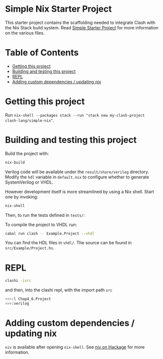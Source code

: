 <!-- omit in toc -->
# Simple Nix Starter Project
This starter project contains the scaffolding needed to integrate Clash with the Nix Stack build system. Read [Simple Starter Project](https://github.com/clash-lang/clash-starters/blob/main/simple/README.md) for more information on the various files.

<!-- omit in toc -->
# Table of Contents
- [Getting this project](#getting-this-project)
- [Building and testing this project](#building-and-testing-this-project)
- [REPL](#repl)
- [Adding custom dependencies / updating nix](#adding-custom-dependencies--updating-nix)

# Getting this project
Run `nix-shell --packages stack --run "stack new my-clash-project clash-lang/simple-nix"`.

# Building and testing this project
Build the project with:

```bash
nix-build
```

Verilog code will be available under the `result/share/verilog` directory.
Modify the `hdl` variable in `default.nix` to configure whether to generate
SystemVerilog or VHDL.

However development itself is more streamlined by using a Nix shell. Start one
by invoking:

```bash
nix-shell
```

Then, to run the tests defined in `tests/`:

To compile the project to VHDL run:

```bash
cabal run clash -- Example.Project --vhdl
```

You can find the HDL files in `vhdl/`. The source can be found in `src/Example/Project.hs`.

# REPL

```bash
clashi -isrc
```

and then, into the clashi repl, with the import path `src`

```bash
>>>:l Chap4_6.Project
>>>:verilog
```

# Adding custom dependencies / updating nix
`niv` is available after opening `nix-shell`. See [niv on Hackage](https://hackage.haskell.org/package/niv) for more information.
